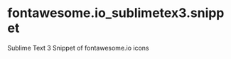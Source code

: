 fontawesome.io_sublimetex3.snippet
==================================

Sublime Text 3 Snippet of fontawesome.io icons
